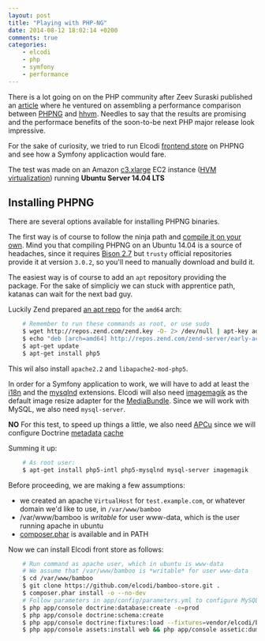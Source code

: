 ```yaml
---
layout: post
title: "Playing with PHP-NG"
date: 2014-08-12 18:02:14 +0200
comments: true
categories:
    - elcodi
    - php
    - symfony
    - performance
---
```


There is a lot going on on the PHP community after Zeev Suraski published an [article](http://zsuraski.blogspot.com.br/2014/07/benchmarking-phpng.html) where he ventured on assembling a performance comparison between [PHPNG](https://wiki.php.net/rfc/phpng) and [hhvm](https://github.com/facebook/hhvm). Needles to say that the results are promising and the performace benefits of the soon-to-be next PHP major release look impressive.

For the sake of curiosity, we tried to run Elcodi [frontend store](https://github.com/elcodi/bamboo-store) on PHPNG and see how a Symfony applicaction would fare.

The test was made on an Amazon [c3.xlarge](http://aws.amazon.com/ec2/instance-types/#Compute_Optimized) EC2 instance ([HVM virtualization](http://docs.aws.amazon.com/AWSEC2/latest/UserGuide/virtualization_types.html)) running **Ubuntu Server 14.04 LTS**

## Installing PHPNG

There are several options available for installing PHPNG binaries. 

The first way is of course to follow the ninja path and [compile it on your own](https://wiki.php.net/phpng). Mind you that compiling PHPNG on an Ubuntu 14.04 is a source of headaches, since it requires [Bison 2.7](http://www.gnu.org/software/bison/) but `trusty` official repositories provide it at version `3.0.2`, so you'll need to manually download and build it.

The easiest way is of course to add an `apt` repository providing the package. For the sake of simpliciy we can stuck with apprentice path, katanas can wait for the next bad guy.

Luckily Zend prepared [an apt repo](http://repos.zend.com/zend-server/early-access/phpng/) for the `amd64` arch:

```bash
    # Remember to run these commands as root, or use sudo
	$ wget http://repos.zend.com/zend.key -O- 2> /dev/null | apt-key add -
	$ echo "deb [arch=amd64] http://repos.zend.com/zend-server/early-access/phpng/ trusty zend" > /etc/apt/sources.list.d/phpng.list
	$ apt-get update
	$ apt-get install php5
```
This wil also install `apache2.2` and `libapache2-mod-php5`.

In order for a Symfony application to work, we will have to add at least the [i18n](http://php.net/manual/en/book.intl.php) and the [mysqlnd](http://php.net/manual/en/book.mysqlnd.php) extensions.
Elcodi will also need [imagemagik](http://www.imagemagick.org/) as the default image resize adapter for the [MediaBundle](https://github.com/elcodi/MediaBundle). Since we will work with MySQL, we also need `mysql-server`.

**NO** For this test, to speed up things a little, we also need [APCu](https://github.com/krakjoe/apcu) since we will configure Doctrine [metadata](http://docs.doctrine-project.org/en/2.0.x/reference/caching.html#metadata-cache) [cache](http://symfony.com/doc/current/reference/configuration/doctrine.html#configuration-overview)

Summing it up:

```bash
    # As root user:
    $ apt-get install php5-intl php5-mysqlnd mysql-server imagemagik
```

Before proceeding, we are making a few assumptions:

* we created an apache `VirtualHost` for `test.example.com`, or whatever domain we'd like to use, in `/var/www/bamboo` 
* /var/www/bamboo is *writable* for user www-data, which is the user running apache in ubuntu
* [composer.phar](https://getcomposer.org/download/) is available and in PATH

Now we can install Elcodi front store as follows:

```bash
	# Run command as apache user, which in ubuntu is www-data
	# We assume that /var/www/bamboo is *writable* for user www-data
	$ cd /var/www/bamboo
    $ git clone https://github.com/elcodi/bamboo-store.git .
    $ composer.phar install -o --no-dev
    # Follow parameters in app/config/parameters.yml to configure MySQL access
    $ php app/console doctrine:database:create -e=prod
    $ php app/console doctrine:schema:create
    $ php app/console doctrine:fixtures:load --fixtures=vendor/elcodi/bamboo-fixtures/
    $ php app/console assets:install web && php app/console assetic:dump -e=prod --no-debug
```    
